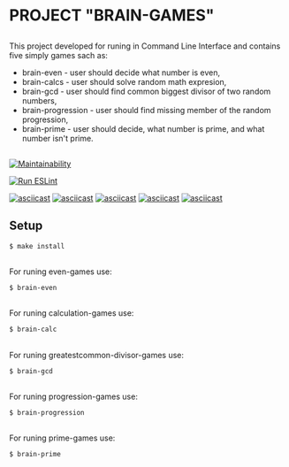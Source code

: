# PROJECT "BRAIN-GAMES"

##
This project developed for runing in Command Line Interface and contains five simply games sach as:  

* brain-even - user should decide what number is even,  
* brain-calсs - user should solve random math expresion,  
* brain-gcd - user should find common biggest divisor of two random numbers,  
* brain-progression - user should find missing member of the random progression,  
* brain-prime - user should decide, what number is prime, and what number isn't prime.

##

[![Maintainability](https://api.codeclimate.com/v1/badges/fcdba319037983388b13/maintainability)](https://codeclimate.com/github/portal-x/backend-project-lvl1/maintainability)

[![Run ESLint](https://github.com/portal-x/backend-project-lvl1/workflows/Run%20ESLint/badge.svg)](https://github.com/portal-x/backend-project-lvl1/actions?query=workflow%3A%22Run+ESLint%22)

[![asciicast](https://asciinema.org/a/GK6ln809gKPQQXP70pEb9Mk8L.svg)](https://asciinema.org/a/GK6ln809gKPQQXP70pEb9Mk8L)
[![asciicast](https://asciinema.org/a/GYCF35w8Iz2qNDf5uLzkEnPXM.svg)](https://asciinema.org/a/GYCF35w8Iz2qNDf5uLzkEnPXM)
[![asciicast](https://asciinema.org/a/w0KNSWHQVnkFN7Qbb6Ur77T91.svg)](https://asciinema.org/a/w0KNSWHQVnkFN7Qbb6Ur77T91)
[![asciicast](https://asciinema.org/a/20LYqsoYVSDL5prqM8M6jpGZM.svg)](https://asciinema.org/a/20LYqsoYVSDL5prqM8M6jpGZM)
[![asciicast](https://asciinema.org/a/UmtJCnCEoiTuegnsetVVddhpf.svg)](https://asciinema.org/a/UmtJCnCEoiTuegnsetVVddhpf)

## Setup

```sh
$ make install
```
##

For runing even-games use:

```sh
$ brain-even
```
##

For runing calculation-games use:

```sh
$ brain-calc
```
##

For runing greatestcommon-divisor-games use:

```sh
$ brain-gcd
```
##

For runing progression-games use:

```sh
$ brain-progression
```
##

For runing prime-games use:

```sh
$ brain-prime
```
##
